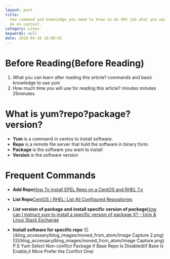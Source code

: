 ```yaml
---
layout: post
title: 
  Few command and knowledge you need to know to do 99% job what you want yum to
  do on centos7.
category: Linux
keywords: null
date: 2018-04-28 16:09:02
---
```


# Before Reading(Before Reading)

1.  What you can learn after reading this article? commands and basic knowledge to use yum
2.  How much time you will use for reading this article? minutes minutes 25minutes

# What is yum?repo?package?version?

* **Yum** is a command in centos to install software.
* **Repo** is a remote file server that hold the software in binary form.
* **Package** is the software you want to install
* **Version** is the software version

# Frequent Commands

* **Add Repo**[How To Install EPEL Repo on a CentOS and RHEL 7.x](http://www.cyberciti.biz/faq/installing-rhel-epel-repo-on-centos-redhat-7-x/)

* **List Repo**[CentOS / RHEL: List All Configured Repositories](https://www.cyberciti.biz/faq/centos-fedora-redhat-yum-repolist-command-tolist-package-repositories/)

* **List version of package and install specific version of package**[How can I instruct yum to install a specific version of package X? - Unix & Linux Stack Exchange](https://unix.stackexchange.com/questions/151689/how-can-i-instruct-yum-to-install-a-specific-version-of-package-x)

* **Install software for specific repo** ![](/blog_accessary/blog_images/moved_from_atom/Image Capture 2.png) ![](/blog_accessary/blog_images/moved_from_atom/Image Capture.png) P.S Yum Select Non-conflict Package if Base Repo Is Disabled(if Base Is Enable,it More Prefer the Conflict One)
